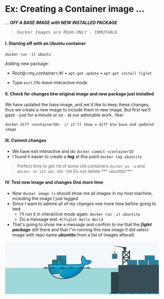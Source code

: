 # Ex: Creating a Container image ...
   ...   ***OFF A BASE IMAGE with NEW INSTALLED PACKAGE***   

> <kbd>Docker Images are READ-ONLY - INMUTABLE</kbd>

#### I. Starting off with an Ubuntu container

`docker run -it ubuntu`

Adding new package: 

- Root@<my_container>:#/
                        • `apt-get update`
                        • `apt-get install figlet`


- Type `exit` //to leave interactive mode


#### II. Check for changes btw original image and new package just installed

We have updated the base image, and we'd like to keep these changes, thus we create a new image to 
include them in new image. But first we'll gaze - just for a minute or so - at our admirable work.  :fear:

```
docker diff <containerID>  // it'll show u diff btw base and updated image
```

#### III. Commit changes

- We have exit interactive and do `docker commit <containerID`
- I found it easier to create a ***tag*** at this point  `docker tag ubuntito`

> Perfect time to get rid of some old containers `docker ps -a` and `docker rm 123 abc 456 789`
> Do not delete *** ubuntito***


####  IV. Test new Image and changes One more time

- Now `docker image ls` should show me all images in my host machine, including the image I just tagged
- Since I want to admire all of my changes one more time before going to bed:
    +  I'll run it in interactive mode again: `docker run -it ubuntito` 
    +  Do a message test: `#/figlet Hello World`
- That's going to show me a message and confirm to me that the ***figlet package*** still there and that i"m running this new image
  (I did select image with repo name ***ubuntito*** from a list of images afterall)



<img src="/assets/images/docker-cloud.jpeg" alt="docker">
